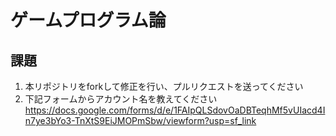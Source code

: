 # ゲームプログラム論

## 課題
1. 本リポジトリをforkして修正を行い、プルリクエストを送ってください
2. 下記フォームからアカウント名を教えてください
https://docs.google.com/forms/d/e/1FAIpQLSdovOaDBTeqhMf5vUIacd4In7ye3bYo3-TnXtS9EiJMOPmSbw/viewform?usp=sf_link
